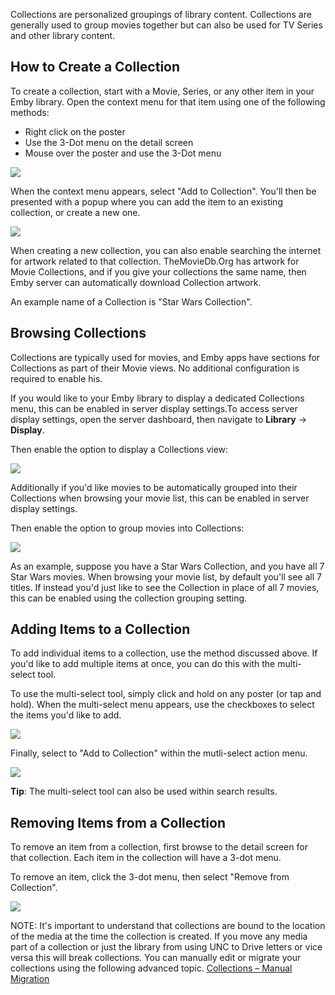 Collections are personalized groupings of library content. Collections are generally used to group movies together but can also be used for TV Series and other library content.

## How to Create a Collection

To create a collection, start with a Movie, Series, or any other item in your Emby library. Open the context menu for that item using one of the following methods:

* Right click on the poster
* Use the 3-Dot menu on the detail screen
* Mouse over the poster and use the 3-Dot menu

![](images/server/collections1.png)

When the context menu appears, select "Add to Collection". You'll then be presented with a popup where you can add the item to an existing collection, or create a new one.

![](images/server/collections2.png)

When creating a new collection, you can also enable searching the internet for artwork related to that collection. TheMovieDb.Org has artwork for Movie Collections, and if you give your collections the same name, then Emby server can automatically download Collection artwork.

An example name of a Collection is "Star Wars Collection".

## Browsing Collections

Collections are typically used for movies, and Emby apps have sections for Collections as part of their Movie views. No additional configuration is required to enable his.

If you would like to your Emby library to display a dedicated Collections menu, this can be enabled in server display settings.To access server display settings, open the server dashboard, then navigate to **Library** -> **Display**.

Then enable the option to display a Collections view:

![](images/server/collections6.png)

Additionally if you'd like movies to be automatically grouped into their Collections when browsing your movie list, this can be enabled in server display settings.

Then enable the option to group movies into Collections:

![](images/server/collections7.png)

As an example, suppose you have a Star Wars Collection, and you have all 7 Star Wars movies. When browsing your movie list, by default you'll see all 7 titles. If instead you'd just like to see the Collection in place of all 7 movies, this can be enabled using the collection grouping setting.

## Adding Items to a Collection

To add individual items to a collection, use the method discussed above. If you'd like to add multiple items at once, you can do this with the multi-select tool.

To use the multi-select tool, simply click and hold on any poster (or tap and hold). When the multi-select menu appears, use the checkboxes to select the items you'd like to add.

![](images/server/collections3.png)

Finally, select to "Add to Collection" within the mutli-select action menu.

![](images/server/collections4.png)

**Tip**: The multi-select tool can also be used within search results.

## Removing Items from a Collection

To remove an item from a collection, first browse to the detail screen for that collection. Each item in the collection will have a 3-dot menu. 

To remove an item, click the 3-dot menu, then select "Remove from Collection".

![](images/server/collections5.png)

NOTE: It's important to understand that collections are bound to the location of the media at the time the collection is created.  If you move any media part of a collection or just the library from using UNC to Drive letters or vice versa this will break collections.  You can manually edit or migrate your collections using the following advanced topic.
[Collections – Manual Migration](Collections-–-Manual-Migration)